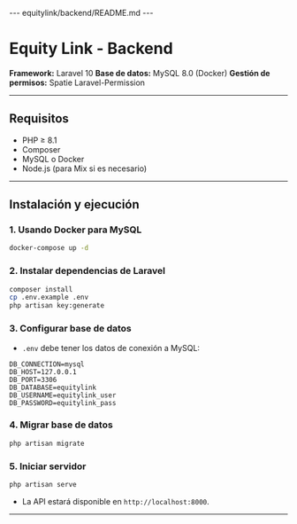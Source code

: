 \--- equitylink/backend/README.md ---

# Equity Link - Backend

**Framework:** Laravel 10
**Base de datos:** MySQL 8.0 (Docker)
**Gestión de permisos:** Spatie Laravel-Permission

---

## Requisitos

-   PHP ≥ 8.1
-   Composer
-   MySQL o Docker
-   Node.js (para Mix si es necesario)

---

## Instalación y ejecución

### 1. Usando Docker para MySQL

```bash
docker-compose up -d
```

### 2. Instalar dependencias de Laravel

```bash
composer install
cp .env.example .env
php artisan key:generate
```

### 3. Configurar base de datos

-   `.env` debe tener los datos de conexión a MySQL:

```
DB_CONNECTION=mysql
DB_HOST=127.0.0.1
DB_PORT=3306
DB_DATABASE=equitylink
DB_USERNAME=equitylink_user
DB_PASSWORD=equitylink_pass
```

### 4. Migrar base de datos

```bash
php artisan migrate
```

### 5. Iniciar servidor

```bash
php artisan serve
```

-   La API estará disponible en `http://localhost:8000`.

---
